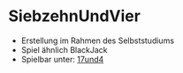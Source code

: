 # SiebzehnUndVier

- Erstellung im Rahmen des Selbststudiums 
- Spiel ähnlich BlackJack
- Spielbar unter: [17und4](https://mandy-blaschke.de/assets/projects/siebzehn-und-vier/index.html)

